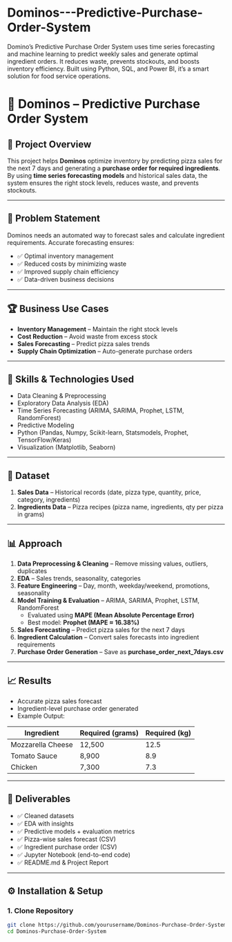 # Dominos---Predictive-Purchase-Order-System
Domino’s Predictive Purchase Order System uses time series forecasting and machine learning to predict weekly sales and generate optimal ingredient orders. It reduces waste, prevents stockouts, and boosts inventory efficiency. Built using Python, SQL, and Power BI, it’s a smart solution for food service operations.

# 🍕 Dominos – Predictive Purchase Order System  

## 📌 Project Overview  
This project helps **Dominos** optimize inventory by predicting pizza sales for the next 7 days and generating a **purchase order for required ingredients**.  
By using **time series forecasting models** and historical sales data, the system ensures the right stock levels, reduces waste, and prevents stockouts.  

---

## 🎯 Problem Statement  
Dominos needs an automated way to forecast sales and calculate ingredient requirements. Accurate forecasting ensures:  
- ✅ Optimal inventory management  
- ✅ Reduced costs by minimizing waste  
- ✅ Improved supply chain efficiency  
- ✅ Data-driven business decisions  

---

## 🏆 Business Use Cases  
- **Inventory Management** – Maintain the right stock levels  
- **Cost Reduction** – Avoid waste from excess stock  
- **Sales Forecasting** – Predict pizza sales trends  
- **Supply Chain Optimization** – Auto-generate purchase orders  

---

## 🔑 Skills & Technologies Used  
- Data Cleaning & Preprocessing  
- Exploratory Data Analysis (EDA)  
- Time Series Forecasting (ARIMA, SARIMA, Prophet, LSTM, RandomForest)  
- Predictive Modeling  
- Python (Pandas, Numpy, Scikit-learn, Statsmodels, Prophet, TensorFlow/Keras)  
- Visualization (Matplotlib, Seaborn)  

---

## 📂 Dataset  
1. **Sales Data** – Historical records (date, pizza type, quantity, price, category, ingredients)  
2. **Ingredients Data** – Pizza recipes (pizza name, ingredients, qty per pizza in grams)  

---

## 📊 Approach  
1. **Data Preprocessing & Cleaning** – Remove missing values, outliers, duplicates  
2. **EDA** – Sales trends, seasonality, categories  
3. **Feature Engineering** – Day, month, weekday/weekend, promotions, seasonality  
4. **Model Training & Evaluation** – ARIMA, SARIMA, Prophet, LSTM, RandomForest  
   - Evaluated using **MAPE (Mean Absolute Percentage Error)**  
   - Best model: **Prophet (MAPE ≈ 16.38%)**  
5. **Sales Forecasting** – Predict pizza sales for the next 7 days  
6. **Ingredient Calculation** – Convert sales forecasts into ingredient requirements  
7. **Purchase Order Generation** – Save as **purchase_order_next_7days.csv**  

---

## 📈 Results  
- Accurate pizza sales forecast  
- Ingredient-level purchase order generated  
- Example Output:  

| Ingredient         | Required (grams) | Required (kg) |  
|---------------------|------------------|---------------|  
| Mozzarella Cheese  | 12,500           | 12.5          |  
| Tomato Sauce       | 8,900            | 8.9           |  
| Chicken            | 7,300            | 7.3           |  

---

## 📑 Deliverables  
- ✅ Cleaned datasets  
- ✅ EDA with insights  
- ✅ Predictive models + evaluation metrics  
- ✅ Pizza-wise sales forecast (CSV)  
- ✅ Ingredient purchase order (CSV)  
- ✅ Jupyter Notebook (end-to-end code)  
- ✅ README.md & Project Report  

---

## ⚙️ Installation & Setup  

### 1. Clone Repository  
```bash
git clone https://github.com/yourusername/Dominos-Purchase-Order-System.git
cd Dominos-Purchase-Order-System
